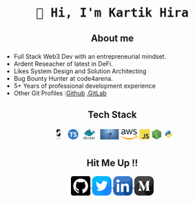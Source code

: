 # <p align="center"><samp> 🤖 Hi, I'm Kartik Hira </samp></p>

## <p align="center">About me</p>

- Full Stack Web3 Dev with an entrepreneurial mindset.
- Ardent Reseacher of latest in DeFi.
- Likes System Design and Solution Architecting
- Bug Bounty Hunter at code4arena.
- 5+ Years of professional development experience
- Other Git Profiles :<a href="https://github.com/kartiklog">Github</a> ,<a href="https://gitlab.com/kartklog">GitLab</a> 

## <p align="center">Tech Stack</p>

<p align="center">
 <code><img height="24" src="assets/solidity.png"></code>
 <code><img height="24" src="assets/ts.jpg"></code>
 <code><img height="24" src="assets/Docker.png"></code>
 <code><img height="24" src="assets/ethereum.jpg"></code>
 <code><img height="24" src="assets/aws.png"></code>
 <code><img height="24" src="https://raw.githubusercontent.com/github/explore/80688e429a7d4ef2fca1e82350fe8e3517d3494d/topics/javascript/javascript.png"></code>
 <code><img height="24" src="https://raw.githubusercontent.com/github/explore/80688e429a7d4ef2fca1e82350fe8e3517d3494d/topics/nodejs/nodejs.png"></code>
 <code><img height="24" src="https://raw.githubusercontent.com/github/explore/80688e429a7d4ef2fca1e82350fe8e3517d3494d/topics/python/python.png"></code>
</p>


# <h2 align="center">Hit Me Up !!</h2>

<p align="center">
<a href="https://github.com/kartkhira">
  <img align="center" alt="Kartik Hira| GitHub" width="45px" src="assets\github.png" />
</a>
<a href="https://twitter.com/kartkhira">
  <img align="center" alt="Kartik Hira| Twitter" width="45px" src="assets\twitter.png" />
</a>
<a href="https://www.linkedin.com/in/">
  <img align="center" alt="Kartik Hira| LinkedIn" width="45px" src="assets\linkedin.png" />
</a>
<a href="https://www.medium.com/@kartikhira">
  <img align="center" alt="Kartik Hira| Medium" width="45px" src="assets\medium.png" />
</a>
</p>
